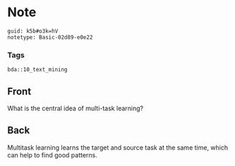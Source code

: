 # Note
```
guid: k5b#o3k=hV
notetype: Basic-02d89-e0e22
```

### Tags
```
bda::10_text_mining
```

## Front
What is the central idea of multi-task learning?

## Back
Multitask learning learns the target and source task at the same time, which can help to find good patterns.
